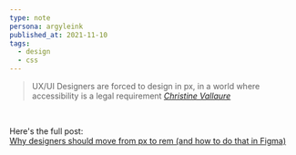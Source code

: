 ```yaml
---
type: note
persona: argyleink
published_at: 2021-11-10
tags: 
  - design
  - css
---
```


> UX/UI Designers are forced to design in px, 
in a world where accessibility is a legal requirement
<cite><a href="https://christinevallaure.medium.com/">Christine Vallaure</a></cite>

<br>

Here's the full post:  
[Why designers should move from px to rem (and how to do that in Figma)](https://uxdesign.cc/why-designers-should-move-from-px-to-rem-and-how-to-do-that-in-figma-c0ea23e07a15)